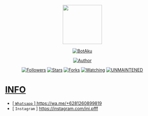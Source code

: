 <p align="center">
<img src="https://raw.githubusercontent.com/X-PrCx12/BotAku/master/media/img/Luffy.png" width="128" height="128"/>
</p>
<p align="center">
<a href="#"><img title="BotAku" src="https://img.shields.io/badge/BotAku-green?colorA=%23ff0000&colorB=%23017e40&style=for-the-badge"></a>
</p>
<p align="center">
<a href="https://github.com/X-PrCx12"><img title="Author" src="https://img.shields.io/badge/Author-X-PrCx12-red.svg?style=for-the-badge&logo=github"></a>
</p>
<p align="center">
<a href="https://github.com/X-PrCx12/followers"><img title="Followers" src="https://img.shields.io/github/followers/X-PrCx12?color=blue&style=flat-square"></a>
<a href="https://github.com/X-PrCx12/BotAku/stargazers/"><img title="Stars" src="https://img.shields.io/github/stars/X-PrCx12/BotAku?color=red&style=flat-square"></a>
<a href="https://github.com/X-PrCx12/BotAku/network/members"><img title="Forks" src="https://img.shields.io/github/forks/X-PrCx12/BotAku?color=red&style=flat-square"></a>
<a href="https://github.com/X-PrCx12/BotAku/watchers"><img title="Watching" src="https://img.shields.io/github/watchers/X-PrCx12/BotAku?label=Watchers&color=blue&style=flat-square"></a>
<a href="#"><img title="UNMAINTENED" src="https://img.shields.io/badge/UNMAINTENED-YES-blue.svg"</a>
</p>

# INFO

* [ `Whatsapp` ] https://wa.me/+6281260899819
* [ `Instagram` ] https://instagram.com/ini.pfff
